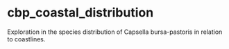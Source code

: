 # cbp_coastal_distribution
Exploration in the species distribution of Capsella bursa-pastoris in relation to coastlines.
